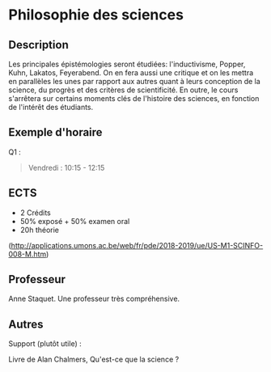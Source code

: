 # Philosophie des sciences

## Description

Les principales épistémologies seront étudiées: l'inductivisme, Popper, Kuhn, Lakatos, Feyerabend. On en fera aussi une critique et on les mettra en parallèles les unes par rapport aux autres quant à leurs conception de la science, du progrès et des critères de scientificité.
En outre, le cours s'arrêtera sur certains moments clés de l'histoire des sciences, en fonction de l'intérêt des étudiants.

## Exemple d'horaire

Q1 :
> Vendredi : 10:15 - 12:15


## ECTS

* 2 Crédits
* 50% exposé + 50% examen oral
* 20h théorie

(http://applications.umons.ac.be/web/fr/pde/2018-2019/ue/US-M1-SCINFO-008-M.htm)



## Professeur

Anne Staquet. Une professeur très compréhensive.


## Autres

Support (plutôt utile) :

Livre de Alan Chalmers, Qu'est-ce que la science ?
